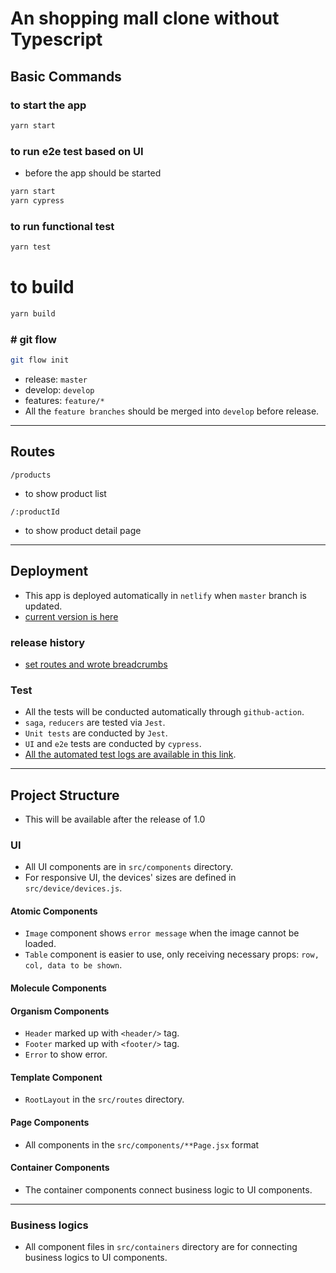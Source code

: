 # An shopping mall clone without Typescript

## Basic Commands

### to start the app

```bash
yarn start
```

### to run e2e test based on UI

- before the app should be started

```bash
yarn start
yarn cypress
```

### to run functional test

```bash
yarn test
```

# to build

```bash
yarn build
```

### # git flow

```bash
git flow init
```

- release: `master`
- develop: `develop`
- features: `feature/*`
- All the `feature branches` should be merged into `develop` before release.

<hr />

## Routes

`/products`

- to show product list

`/:productId`

- to show product detail page

<hr/>

## Deployment

- This app is deployed automatically in `netlify` when `master` branch is updated.
- [current version is here](https://frolicking-moonbeam-50949b.netlify.app/products)

### release history

- [set routes and wrote breadcrumbs](https://github.com/loquemedalagana/shopping-mall-spa/pull/3)

### Test

- All the tests will be conducted automatically through `github-action`.
- `saga`, `reducers` are tested via `Jest`.
- `Unit tests` are conducted by `Jest`.
- `UI` and `e2e` tests are conducted by `cypress`.
- [All the automated test logs are available in this link](https://github.com/loquemedalagana/shopping-mall-spa/actions).

<hr/>

## Project Structure

- This will be available after the release of 1.0

### UI

- All UI components are in `src/components` directory.
- For responsive UI, the devices' sizes are defined in `src/device/devices.js`.

#### Atomic Components

- `Image` component shows `error message` when the image cannot be loaded.
- `Table` component is easier to use, only receiving necessary props: `row, col, data to be shown`.

#### Molecule Components

#### Organism Components

- `Header` marked up with `<header/>` tag.
- `Footer` marked up with `<footer/>` tag.
- `Error` to show error.

#### Template Component

- `RootLayout` in the `src/routes` directory.

#### Page Components

- All components in the `src/components/**Page.jsx` format

#### Container Components

- The container components connect business logic to UI components.

<hr />

### Business logics

- All component files in `src/containers` directory are for connecting business logics to UI components.
